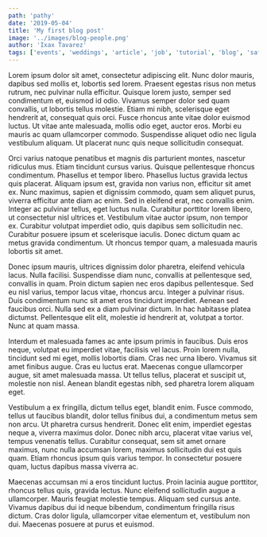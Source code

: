 ```yaml
---
path: 'pathy'
date: '2019-05-04'
title: 'My first blog post'
image: '../images/blog-people.png'
author: 'Ixax Tavarez'
tags: ['events', 'weddings', 'article', 'job', 'tutorial', 'blog', 'safety']
---
```


Lorem ipsum dolor sit amet, consectetur adipiscing elit. Nunc dolor mauris, dapibus sed mollis et, lobortis sed lorem. Praesent egestas risus non metus rutrum, nec pulvinar nulla efficitur. Quisque lorem justo, semper sed condimentum et, euismod id odio. Vivamus semper dolor sed quam convallis, ut lobortis tellus molestie. Etiam mi nibh, scelerisque eget hendrerit at, consequat quis orci. Fusce rhoncus ante vitae dolor euismod luctus. Ut vitae ante malesuada, mollis odio eget, auctor eros. Morbi eu mauris ac quam ullamcorper commodo. Suspendisse aliquet odio nec ligula vestibulum aliquam. Ut placerat nunc quis neque sollicitudin consequat.

Orci varius natoque penatibus et magnis dis parturient montes, nascetur ridiculus mus. Etiam tincidunt cursus varius. Quisque pellentesque rhoncus condimentum. Phasellus et tempor libero. Phasellus luctus gravida lectus quis placerat. Aliquam ipsum est, gravida non varius non, efficitur sit amet ex. Nunc maximus, sapien et dignissim commodo, quam sem aliquet purus, viverra efficitur ante diam ac enim. Sed in eleifend erat, nec convallis enim. Integer ac pulvinar tellus, eget luctus nulla. Curabitur porttitor lorem libero, ut consectetur nisl ultrices et. Vestibulum vitae auctor ipsum, non tempor ex. Curabitur volutpat imperdiet odio, quis dapibus sem sollicitudin nec. Curabitur posuere ipsum et scelerisque iaculis. Donec dictum quam ac metus gravida condimentum. Ut rhoncus tempor quam, a malesuada mauris lobortis sit amet.

Donec ipsum mauris, ultrices dignissim dolor pharetra, eleifend vehicula lacus. Nulla facilisi. Suspendisse diam nunc, convallis at pellentesque sed, convallis in quam. Proin dictum sapien nec eros dapibus pellentesque. Sed eu nisl varius, tempor lacus vitae, rhoncus arcu. Integer a pulvinar risus. Duis condimentum nunc sit amet eros tincidunt imperdiet. Aenean sed faucibus orci. Nulla sed ex a diam pulvinar dictum. In hac habitasse platea dictumst. Pellentesque elit elit, molestie id hendrerit at, volutpat a tortor. Nunc at quam massa.

Interdum et malesuada fames ac ante ipsum primis in faucibus. Duis eros neque, volutpat eu imperdiet vitae, facilisis vel lacus. Proin lorem nulla, tincidunt sed mi eget, mollis lobortis diam. Cras nec urna libero. Vivamus sit amet finibus augue. Cras eu luctus erat. Maecenas congue ullamcorper augue, sit amet malesuada massa. Ut tellus tellus, placerat et suscipit ut, molestie non nisl. Aenean blandit egestas nibh, sed pharetra lorem aliquam eget.

Vestibulum a ex fringilla, dictum tellus eget, blandit enim. Fusce commodo, tellus ut faucibus blandit, dolor tellus finibus dui, a condimentum metus sem non arcu. Ut pharetra cursus hendrerit. Donec elit enim, imperdiet egestas neque a, viverra maximus dolor. Donec nibh arcu, placerat vitae varius vel, tempus venenatis tellus. Curabitur consequat, sem sit amet ornare maximus, nunc nulla accumsan lorem, maximus sollicitudin dui est quis quam. Etiam rhoncus ipsum quis varius tempor. In consectetur posuere quam, luctus dapibus massa viverra ac.

Maecenas accumsan mi a eros tincidunt luctus. Proin lacinia augue porttitor, rhoncus tellus quis, gravida lectus. Nunc eleifend sollicitudin augue a ullamcorper. Mauris feugiat molestie tempus. Aliquam sed cursus ante. Vivamus dapibus dui id neque bibendum, condimentum fringilla risus dictum. Cras dolor ligula, ullamcorper vitae elementum et, vestibulum non dui. Maecenas posuere at purus et euismod.
